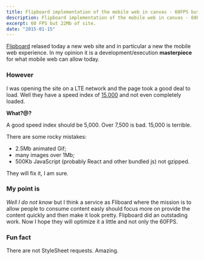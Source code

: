 ```yaml
---
title: Flipboard implementation of the mobile web in canvas - 60FPS but 15,000 Speed Index and 22Mb size
description: Flipboard implementation of the mobile web in canvas - 60FPS but 15,000 Speed Index and 22Mb size
excerpt: 60 FPS but 22Mb of site.
date: "2015-01-15"
---
```


[Flipboard](http://engineering.flipboard.com/2015/02/mobile-web/) relased today a new web site and in particular a new the mobile web experience.
In my opinion it is a development/execution **masterpiece** for what mobile web can allow today.

### However

I was opening the site on a LTE network and the page took a good deal to load.
Well they have a speed index of [15,000](http://www.webpagetest.org/result/150211_HM_58A/) and not even completely loaded.

**What?@?**

A good speed index should be 5,000. Over 7,500 is bad. 15,000 is terrible.

There are some rocky mistakes:

- 2.5Mb animated Gif;
- many images over 1Mb;
- 500Kb JavaScript (probably React and other bundled js) not gzipped.

They will fix it, I am sure.

### My point is

_Well I do not know_ but I think a service as Fliboard where the mission is to allow people to consume content easly should focus more on provide the content quickly and then make it look pretty.
Flipboard did an outstading work. Now I hope they will optimize it a little and not only the 60FPS.

### Fun fact

There are not StyleSheet requests. Amazing.
